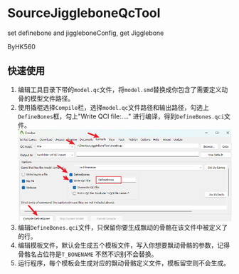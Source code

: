 # SourceJiggleboneQcTool
set definebone and jiggleboneConfig, get Jigglebone

ByHK560

## 快速使用
  1. 编辑工具目录下带的`model.qc`文件，将`model.smd`替换成你包含了需要定义动骨的模型文件路径。
  2. 使用撬棍选择`Compile`栏，选择`model.qc`文件路径和输出路径，勾选上`DefineBones`框，勾上"Write QCI file:...." 进行编译，得到`DefineBones.qci`文件。
   ![](pic/compile.png)
  3. 编辑`DefineBones.qci`文件，只保留你要生成飘动的骨骼在该文件中被定义了的行。
  4. 编辑模板文件，默认会生成五个模板文件，写入你想要飘动骨骼的参数，记得骨骼名占位符是`T_BONENAME` 不然不识别不会替换。
  5. 运行程序，每个模板会生成对应的飘动骨骼定义文件，模板留空则不会生成。 